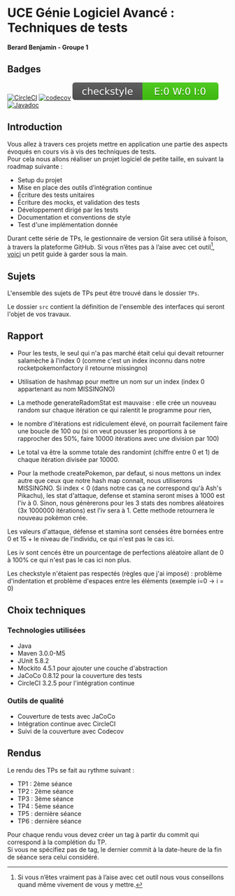 # UCE Génie Logiciel Avancé : Techniques de tests

**Berard Benjamin - Groupe 1**

## Badges

[![CircleCI](https://dl.circleci.com/status-badge/img/circleci/Q2JoH7tbPcB6HPzmCXXcH4/7hptH5Rhz3q7NUVoB6yYSH/tree/master.svg?style=svg)](https://dl.circleci.com/status-badge/redirect/circleci/Q2JoH7tbPcB6HPzmCXXcH4/7hptH5Rhz3q7NUVoB6yYSH/tree/master)
[![codecov](https://codecov.io/gh/Benjamin-Berard/ceri-m1-techniques-de-test/graph/badge.svg?token=BJRUHKY4FO)](https://codecov.io/gh/Benjamin-Berard/ceri-m1-techniques-de-test)
![Checkstyle](target/site/badges/checkstyle-result.svg)
[![Javadoc](https://img.shields.io/badge/Javadoc-Online-blue)](https://benjamin-berard.github.io/ceri-m1-techniques-de-test/apidocs/)


## Introduction

Vous allez à travers ces projets mettre en application une partie des aspects évoqués en cours vis à vis des techniques de tests.  
Pour cela nous allons réaliser un projet logiciel de petite taille, en suivant la roadmap suivante : 
- Setup du projet
- Mise en place des outils d’intégration continue
- Écriture des tests unitaires
- Écriture des mocks, et validation des tests
- Développement dirigé par les tests
- Documentation et conventions de style
- Test d'une implémentation donnée

Durant cette série de TPs, le gestionnaire de version Git sera utilisé à foison, à travers la plateforme GitHub. Si vous n’êtes pas à l’aise avec cet outil[^1], [voici](http://rogerdudler.github.io/git-guide/) un petit guide à garder sous la main.

## Sujets

L'ensemble des sujets de TPs peut être trouvé dans le dossier `TPs`.

Le dossier `src` contient la définition de l'ensemble des interfaces qui seront l'objet de vos travaux.

## Rapport

- Pour les tests, le seul qui n'a pas marché était celui qui devait retourner salamèche à l'index 0 (comme c'est un index inconnu dans notre rocketpokemonfactory il retourne missingno)

- Utilisation de hashmap pour mettre un nom sur un index (index 0 appartenant au nom MISSINGNO)

- La methode generateRadomStat est mauvaise : elle crée un nouveau random sur chaque itération ce qui ralentit le programme pour rien,
- le nombre d'itérations est ridiculement élevé, on pourrait facilement faire une boucle de 100 ou
(si on veut pousser les proportions à se rapprocher des 50%, faire 10000 itérations avec une division par 100)

- Le total va être la somme totale des randomint (chiffre entre 0 et 1) de chaque itération divisée par 10000.


- Pour la methode createPokemon, par defaut, si nous mettons un index autre que ceux que notre hash map connait, nous utiliserons MISSINGNO.
  Si index < 0 (dans notre cas ça ne correspond qu'à Ash's Pikachu), les stat d'attaque, defense et stamina seront mises à 1000 est l'iv à 0.
  Sinon, nous génèrerons pour les 3 stats des nombres aléatoires (3x 1000000 itérations) est l'iv sera à 1.
  Cette methode retournera le nouveau pokémon crée.



Les valeurs d'attaque, défense et stamina sont censées être bornées entre 0 et 15 + le niveau de l'individu, ce qui n'est pas le cas ici.

Les iv sont cencés être un pourcentage de perfections aléatoire allant de 0 à 100% ce qui n'est pas le cas ici non plus.

Les checkstyle n'étaient pas respectés (règles que j'ai imposé) : problème d'indentation et problème d'espaces entre les éléments (exemple i=0 -> i = 0)

## Choix techniques

### Technologies utilisées
- Java 
- Maven 3.0.0-M5
- JUnit 5.8.2
- Mockito 4.5.1 pour ajouter une couche d'abstraction
- JaCoCo 0.8.12 pour la couverture des tests
- CircleCI 3.2.5 pour l'intégration continue

### Outils de qualité
- Couverture de tests avec JaCoCo
- Intégration continue avec CircleCI
- Suivi de la couverture avec Codecov

## Rendus

Le rendu des TPs se fait au rythme suivant :

- TP1 : 2ème séance
- TP2 : 2ème séance
- TP3 : 3ème séance
- TP4 : 5ème séance
- TP5 : dernière séance
- TP6 : dernière séance

Pour chaque rendu vous devez créer un tag à partir du commit qui correspond à la complétion du TP.  
Si vous ne spécifiez pas de tag, le dernier commit à la date-heure de la fin de séance sera celui considéré.

[^1]: Si vous n’êtes vraiment pas à l’aise avec cet outil nous vous conseillons quand même vivement de vous y mettre.
